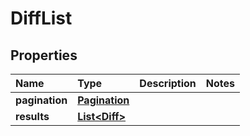 # DiffList

## Properties

| Name | Type | Description | Notes |
| :--- | :--- | :--- | :--- |
| **pagination** | [**Pagination**](pagination.md) |  |  |
| **results** | [**List&lt;Diff&gt;**](diff.md) |  |  |

